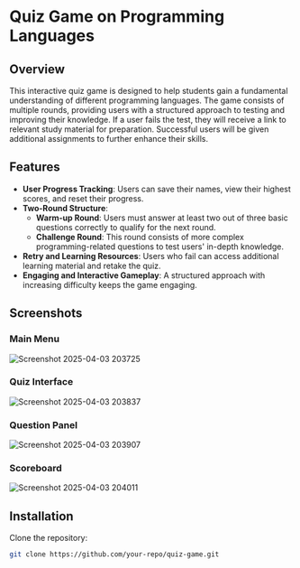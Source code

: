 # Quiz Game on Programming Languages

## Overview
This interactive quiz game is designed to help students gain a fundamental understanding of different programming languages. The game consists of multiple rounds, providing users with a structured approach to testing and improving their knowledge. If a user fails the test, they will receive a link to relevant study material for preparation. Successful users will be given additional assignments to further enhance their skills.

## Features
- **User Progress Tracking**: Users can save their names, view their highest scores, and reset their progress.
- **Two-Round Structure**:
  - **Warm-up Round**: Users must answer at least two out of three basic questions correctly to qualify for the next round.
  - **Challenge Round**: This round consists of more complex programming-related questions to test users' in-depth knowledge.
- **Retry and Learning Resources**: Users who fail can access additional learning material and retake the quiz.
- **Engaging and Interactive Gameplay**: A structured approach with increasing difficulty keeps the game engaging.

## Screenshots

### Main Menu
![Screenshot 2025-04-03 203725](https://github.com/user-attachments/assets/12f2a5f0-daec-4a52-809e-695b983071b8)

### Quiz Interface
![Screenshot 2025-04-03 203837](https://github.com/user-attachments/assets/c31f0370-1554-48f3-ae32-b12ca97269c4)

### Question Panel
![Screenshot 2025-04-03 203907](https://github.com/user-attachments/assets/9e6bb7bf-e7d6-4720-ba2f-5bf8e01fe6fc)

### Scoreboard
![Screenshot 2025-04-03 204011](https://github.com/user-attachments/assets/33d8b1a9-3269-45fd-b263-bc293abff367)

## Installation

Clone the repository:
```sh
git clone https://github.com/your-repo/quiz-game.git
